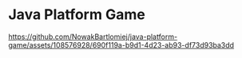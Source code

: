 # Java Platform Game

https://github.com/NowakBartlomiej/java-platform-game/assets/108576928/690f119a-b9d1-4d23-ab93-df73d93ba3dd
